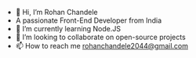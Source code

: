 - 👋 Hi, I’m Rohan Chandele
- A passionate Front-End Developer from India
- 🌱 I’m currently learning Node.JS
- 💞️ I’m looking to collaborate on open-source projects
- 📫 How to reach me rohanchandele2044@gmail.com

